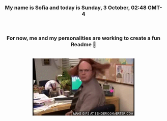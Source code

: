 


<div align="center">
<h3 >My name is Sofia and today is Sunday, 3 October, 02:48 GMT-4</h3><br>
<h3 >For now, me and my personalities are working to create a fun Readme 👋
</h3><br>
<img src='img/dwight.gif' alt='working...'/>
</div>
